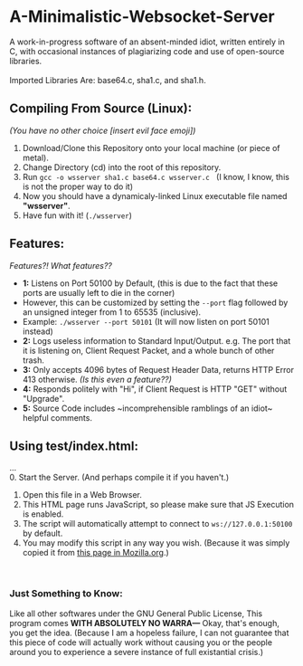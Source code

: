 # A-Minimalistic-Websocket-Server
A work-in-progress software of an absent-minded idiot, written entirely in C, with occasional instances of plagiarizing code and use of open-source libraries.<br><br>
Imported Libraries Are: base64.c, sha1.c, and sha1.h.

## Compiling From Source (Linux):
*(You have no other choice [insert evil face emoji])*

1. Download/Clone this Repository onto your local machine (or piece of metal).
2. Change Directory (cd) into the root of this repository.
3. Run `gcc -o wsserver sha1.c base64.c wsserver.c` &nbsp; (I know, I know, this is not the proper way to do it)
4. Now you should have a dynamicaly-linked Linux executable file named **"wsserver"**.
5. Have fun with it! (`./wsserver`)

## Features:
*Features?! What features??*
<br>
- **1:** Listens on Port 50100 by Default, (this is due to the fact that these ports are usually left to die in the corner)
- However, this can be customized by setting the `--port` flag followed by an unsigned integer from 1 to 65535 (inclusive).
- Example: `./wsserver --port 50101` (It will now listen on port 50101 instead)
- **2:** Logs useless information to Standard Input/Output. e.g. The port that it is listening on, Client Request Packet, and a whole bunch of other trash.
- **3:** Only accepts 4096 bytes of Request Header Data, returns HTTP Error 413 otherwise. *(Is this even a feature??)*
- **4:** Responds politely with "Hi", if Client Request is HTTP "GET" without "Upgrade".
- **5:** Source Code includes ~incomprehensible ramblings of an idiot~ helpful comments.

## Using test/index.html:
...<br>
0. Start the Server. (And perhaps compile it if you haven't.)<br>
1. Open this file in a Web Browser.
2. This HTML page runs JavaScript, so please make sure that JS Execution is enabled.
3. The script will automatically attempt to connect to `ws://127.0.0.1:50100` by default.
4. You may modify this script in any way you wish. (Because it was simply copied it from [this page in Mozilla.org](https://developer.mozilla.org/en-US/docs/Web/API/WebSockets_API/Writing_WebSocket_client_applications).)

<br>

### Just Something to Know:
Like all other softwares under the GNU General Public License, 
This program comes **WITH ABSOLUTELY NO WARRA—** Okay, that's enough, you get the idea. (Because I am a hopeless failure, I can not guarantee that this piece of code will actually work without causing you or the people around you to experience a severe instance of full existantial crisis.)
